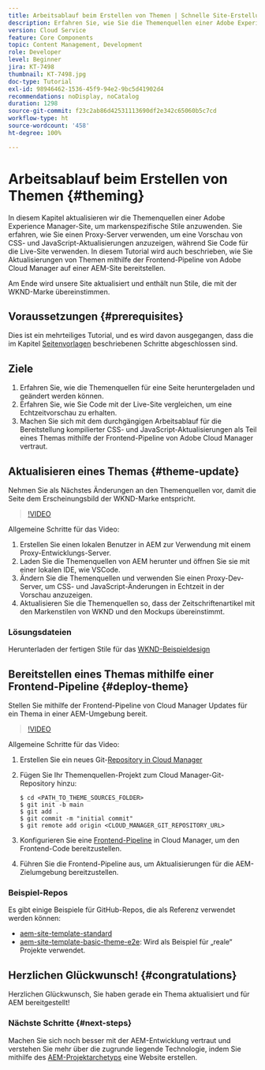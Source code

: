 ```yaml
---
title: Arbeitsablauf beim Erstellen von Themen | Schnelle Site-Erstellung mit AEM
description: Erfahren Sie, wie Sie die Themenquellen einer Adobe Experience Manager Site aktualisieren, um markenspezifische Stile anzuwenden. Erfahren Sie, wie Sie mit einem Proxy-Server eine Live-Vorschau von CSS- und JavaScript-Aktualisierungen anzeigen können. In diesem Tutorial wird auch beschrieben, wie Sie Aktualisierungen von Themen mithilfe der Frontend-Pipeline von Adobe Cloud Manager auf einer AEM-Site bereitstellen.
version: Cloud Service
feature: Core Components
topic: Content Management, Development
role: Developer
level: Beginner
jira: KT-7498
thumbnail: KT-7498.jpg
doc-type: Tutorial
exl-id: 98946462-1536-45f9-94e2-9bc5d41902d4
recommendations: noDisplay, noCatalog
duration: 1298
source-git-commit: f23c2ab86d42531113690df2e342c65060b5c7cd
workflow-type: ht
source-wordcount: '458'
ht-degree: 100%

---
```


# Arbeitsablauf beim Erstellen von Themen {#theming}

In diesem Kapitel aktualisieren wir die Themenquellen einer Adobe Experience Manager-Site, um markenspezifische Stile anzuwenden. Sie erfahren, wie Sie einen Proxy-Server verwenden, um eine Vorschau von CSS- und JavaScript-Aktualisierungen anzuzeigen, während Sie Code für die Live-Site verwenden. In diesem Tutorial wird auch beschrieben, wie Sie Aktualisierungen von Themen mithilfe der Frontend-Pipeline von Adobe Cloud Manager auf einer AEM-Site bereitstellen.

Am Ende wird unsere Site aktualisiert und enthält nun Stile, die mit der WKND-Marke übereinstimmen.

## Voraussetzungen {#prerequisites}

Dies ist ein mehrteiliges Tutorial, und es wird davon ausgegangen, dass die im Kapitel [Seitenvorlagen](./page-templates.md) beschriebenen Schritte abgeschlossen sind.

## Ziele

1. Erfahren Sie, wie die Themenquellen für eine Seite heruntergeladen und geändert werden können.
1. Erfahren Sie, wie Sie Code mit der Live-Site vergleichen, um eine Echtzeitvorschau zu erhalten.
1. Machen Sie sich mit dem durchgängigen Arbeitsablauf für die Bereitstellung kompilierter CSS- und JavaScript-Aktualisierungen als Teil eines Themas mithilfe der Frontend-Pipeline von Adobe Cloud Manager vertraut.

## Aktualisieren eines Themas {#theme-update}

Nehmen Sie als Nächstes Änderungen an den Themenquellen vor, damit die Seite dem Erscheinungsbild der WKND-Marke entspricht.

>[!VIDEO](https://video.tv.adobe.com/v/332918?quality=12&learn=on)

Allgemeine Schritte für das Video:

1. Erstellen Sie einen lokalen Benutzer in AEM zur Verwendung mit einem Proxy-Entwicklungs-Server.
1. Laden Sie die Themenquellen von AEM herunter und öffnen Sie sie mit einer lokalen IDE, wie VSCode.
1. Ändern Sie die Themenquellen und verwenden Sie einen Proxy-Dev-Server, um CSS- und JavaScript-Änderungen in Echtzeit in der Vorschau anzuzeigen.
1. Aktualisieren Sie die Themenquellen so, dass der Zeitschriftenartikel mit den Markenstilen von WKND und den Mockups übereinstimmt.

### Lösungsdateien

Herunterladen der fertigen Stile für das [WKND-Beispieldesign](assets/theming/WKND-THEME-src-1.1.zip)

## Bereitstellen eines Themas mithilfe einer Frontend-Pipeline {#deploy-theme}

Stellen Sie mithilfe der Frontend-Pipeline von Cloud Manager Updates für ein Thema in einer AEM-Umgebung bereit.

>[!VIDEO](https://video.tv.adobe.com/v/338722?quality=12&learn=on)

Allgemeine Schritte für das Video:

1. Erstellen Sie ein neues Git-[Repository in Cloud Manager](https://experienceleague.adobe.com/docs/experience-manager-cloud-manager/using/managing-code/cloud-manager-repositories.html?lang=de)
1. Fügen Sie Ihr Themenquellen-Projekt zum Cloud Manager-Git-Repository hinzu:

   ```shell
   $ cd <PATH_TO_THEME_SOURCES_FOLDER>
   $ git init -b main
   $ git add .
   $ git commit -m "initial commit"
   $ git remote add origin <CLOUD_MANAGER_GIT_REPOSITORY_URL>
   ```

1. Konfigurieren Sie eine [Frontend-Pipeline](https://experienceleague.adobe.com/docs/experience-manager-cloud-service/implementing/using-cloud-manager/cicd-pipelines/introduction-ci-cd-pipelines.html?lang=de) in Cloud Manager, um den Frontend-Code bereitzustellen.
1. Führen Sie die Frontend-Pipeline aus, um Aktualisierungen für die AEM-Zielumgebung bereitzustellen.

### Beispiel-Repos

Es gibt einige Beispiele für GitHub-Repos, die als Referenz verwendet werden können:

* [aem-site-template-standard](https://github.com/adobe/aem-site-template-standard)
* [aem-site-template-basic-theme-e2e](https://github.com/adobe/aem-site-template-basic-theme-e2e): Wird als Beispiel für „reale“ Projekte verwendet.

## Herzlichen Glückwunsch! {#congratulations}

Herzlichen Glückwunsch, Sie haben gerade ein Thema aktualisiert und für AEM bereitgestellt!

### Nächste Schritte {#next-steps}

Machen Sie sich noch besser mit der AEM-Entwicklung vertraut und verstehen Sie mehr über die zugrunde liegende Technologie, indem Sie mithilfe des [AEM-Projektarchetyps](../project-archetype/overview.md) eine Website erstellen.
